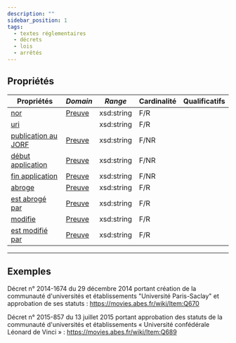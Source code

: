 ```yaml
---
description: ""
sidebar_position: 1
tags:
  - textes réglementaires
  - décrets
  - lois
  - arrêtés
---
```

## Propriétés

| **Propriétés**                                                            | ***Domain***                                                         | ***Range***     | **Cardinalité**                | **Qualificatifs**                                                                                                                                                                  |
| ------------------------------------------------------------------------- | -------------------------------------------------------------------- | --------------- | ------------------------------ | ---------------------------------------------------------------------------------------------------------------------------------------------------------------------------------- |
| [nor](/Ontologie/Propriétés/nor)                                 | [Preuve](/Ontologie/Classes/Preuve)    | xsd:string      | F/R                            |  |
| [uri](/Ontologie/Propriétés/uri)           |   | xsd:string  | F/R                           |                                                                                                                                                                                    |
| [publication au JORF](/Ontologie/Propriétés/publication%20au%20JORF)       | [Preuve](/Ontologie/Classes/Preuve)    | xsd:string      | F/NR                           |                                                                                                                                                                                    |
| [début application](/Ontologie/Propriétés/idébut%20application)       | [Preuve](/Ontologie/Classes/Preuve)    | xsd:string      | F/NR                           |                                                                                                                                                                                    |
| [fin application](/Ontologie/Propriétés/fin%20application)     | [Preuve](/Ontologie/Classes/Preuve)    | xsd:string     | F/NR                           |                                                                                                                                                                                    |
| [abroge](/Ontologie/Propriétés/abroge)   | [Preuve](/Ontologie/Classes/Preuve)    | xsd:string      | F/R                           |                                                                                                                                                                                    |
| [est abrogé par](/Ontologie/Propriétés/est%20abrogé%20par)       | [Preuve](/Ontologie/Classes/Preuve)    | xsd:string      | F/R |                                                                                                                                                                                    |
| [modifie](/Ontologie/Propriétés/modifie)       | [Preuve](/Ontologie/Classes/Preuve)    | xsd:string      | F/R                           |                                                                                                                                                                                    |
| [est modifié par](/Ontologie/Propriétés/est%20modifié%20par) | [Preuve](/Ontologie/Classes/Preuve)    | xsd:string      | F/R                          |                                                                                                                                                                                             |

---
## Exemples

Décret n° 2014-1674 du 29 décembre 2014 portant création de la communauté d'universités et établissements "Université Paris-Saclay" et approbation de ses statuts : https://movies.abes.fr/wiki/Item:Q670

Décret n° 2015-857 du 13 juillet 2015 portant approbation des statuts de la communauté d'universités et établissements « Université confédérale Léonard de Vinci » : https://movies.abes.fr/wiki/Item:Q689
